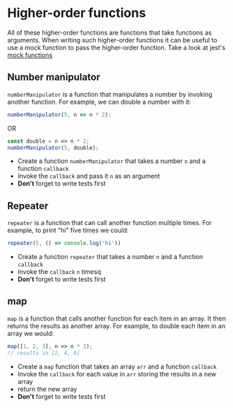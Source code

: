 # Higher-order functions

All of these higher-order functions are functions
that take functions as arguments. When writing
such higher-order functions it can be useful
to use a mock function to pass the higher-order
function. Take a look at jest's
[mock functions](https://jestjs.io/docs/en/mock-functions)

## Number manipulator

`numberManipulator` is a function that manipulates
a number by invoking another function. For example,
we can double a number with it:

```js
numberManipulator(5, n => n * 2);
```

OR

```js
const double = n => n * 2;
numberManipulator(5, double);
```

* Create a function `numberManipulator` that takes
  a number `n` and a function `callback`
* Invoke the `callback` and pass it `n` as an argument
* **Don't** forget to write tests first

## Repeater

`repeater` is a function that can call another function
multiple times. For example, to print "hi" five times
we could:

```js
repeater(5, () => console.log('hi'))
```

* Create a function `repeater` that takes a
  number `n` and a function `callback`
* Invoke the `callback` `n` timesq
* **Don't** forget to write tests first

## map

`map` is a function that calls another function for
each item in an array. It then returns the results
as another array. For example, to double each item
in an array we would:

```js
map([1, 2, 3], n => n * 2);
// results in [2, 4, 6]
```

* Create a `map` function that takes an array
  `arr` and a function `callback`
* Invoke the `callback` for each value in `arr`
  storing the results in a new array
* return the new array
* **Don't** forget to write tests first
